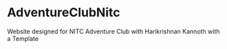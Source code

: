 # AdventureClubNitc
Website designed for NITC Adventure Club with Harikrishnan Kannoth with a Template

